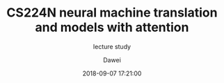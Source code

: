 ---
layout:     post
title:      "CS224N neural machine translation and models with attention"
subtitle:   "lecture study"
date:       2018-09-07 17:21:00
author:     "Dawei"
header-img: img/nlp.jpg
tags:
    - 技术随想
---